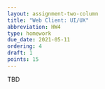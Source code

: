 ```yaml
---
layout: assignment-two-column
title: "Web Client: UI/UX"
abbreviation: HW4
type: homework
due_date: 2021-05-11
ordering: 4
draft: 1
points: 15
---
```


TBD